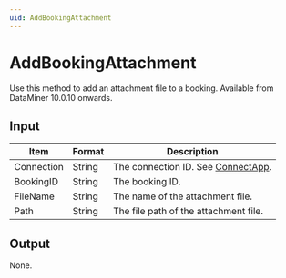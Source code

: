 ```yaml
---
uid: AddBookingAttachment
---
```


# AddBookingAttachment

Use this method to add an attachment file to a booking. Available from DataMiner 10.0.10 onwards.

## Input

| Item       | Format | Description                                          |
|------------|--------|------------------------------------------------------|
| Connection | String | The connection ID. See [ConnectApp](xref:ConnectApp). |
| BookingID  | String | The booking ID.                                      |
| FileName   | String | The name of the attachment file.                     |
| Path       | String | The file path of the attachment file.                |

## Output

None.
